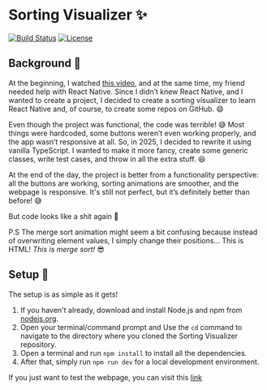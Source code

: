 # Sorting Visualizer ✨

[![Build Status](https://img.shields.io/badge/build-passing-brightgreen)](https://github.com/TomC333/Sorting-Visualizer)
[![License](https://img.shields.io/badge/license-MIT-blue)](https://github.com/TomC333/Sorting-Visualizer/blob/main/LICENSE)

## Background 🤯

At the beginning, I watched [this video](https://youtu.be/pFXYym4Wbkc?list=PL3lfepputJuGAaI3S7FvcBIutzHNtZ_pb), and at the same time, my friend needed help with React Native. Since I didn’t knew React Native, and I wanted to create a project, I decided to create a sorting visualizer to learn React Native and, of course, to create some repos on GitHub. 😄

Even though the project was functional, the code was terrible! 😅 Most things were hardcoded, some buttons weren’t even working properly, and the app wasn’t responsive at all. So, in 2025, I decided to rewrite it using vanilla TypeScript. I wanted to make it more fancy, create some generic classes, write test cases, and throw in all the extra stuff. 😆

At the end of the day, the project is better from a functionality perspective: all the buttons are working, sorting animations are smoother, and the webpage is responsive. It's still not perfect, but it’s definitely better than before! 😅

But code looks like a shit again 💩

P.S The merge sort animation might seem a bit confusing because instead of overwriting element values, I simply change their positions... This is HTML! _This is merge sort!_ 😎

## Setup 🌱

The setup is as simple as it gets!

1. If you haven't already, download and install Node.js and npm from [nodejs.org](https://nodejs.org/).
2. Open your terminal/command prompt and Use the `cd` command to navigate to the directory where you cloned the Sorting Visualizer repository.
3. Open a terminal and run `npm install` to install all the dependencies.
4. After that, simply run `npm run dev` for a local development environment.

If you just want to test the webpage, you can visit this [link](https://sorting-visualizer-ten-phi.vercel.app)

